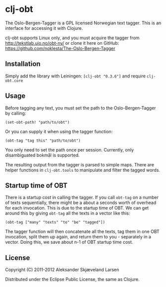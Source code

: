 # clj-obt

The Oslo-Bergen-Tagger is a GPL licensed Norwegian text tagger. This is an interface for accessing it with Clojure.

clj-obt supports Linux only, and you must acquire the tagger from http://tekstlab.uio.no/obt-ny/ or clone it here on GitHub: https://github.com/noklesta/The-Oslo-Bergen-Tagger

## Installation

Simply add the library with Leiningen: `[clj-obt "0.3.6"]` and require `clj-obt.core`

## Usage

Before tagging any text, you must set the path to the Oslo-Bergen-Tagger by calling:

    (set-obt-path! "path/to/obt")

Or you can supply it when using the tagger function:

    (obt-tag "tag this" "path/to/obt")

You only need to set the path once per session. Currently, only disambiguated bokmål is supported.

The resulting output from the tagger is parsed to simple maps. There are helper functions in `clj-obt.tools` to manipulate and filter the tagged words.

## Startup time of OBT

There is a startup cost in calling the tagger. If you call `obt-tag` on a number of texts sequentially, there might be a about a seconds worth of overhead for each invocation. This is due to the startup time of OBT. We can get around this by giving `obt-tag` all the texts in a vector like this:

    (obt-tag ["many" "texts" "to" "be" "tagged"])

The tagger function will then concatenate all the texts, tag them in one OBT invocation, split them up again, and return them to you - separately in a vector. Doing this, we save about n-1 of OBT startup time cost.

## License

Copyright (C) 2011-2012 Aleksander Skjæveland Larsen

Distributed under the Eclipse Public License, the same as Clojure.
